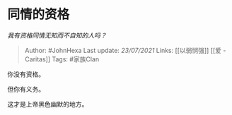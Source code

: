 # 同情的资格
*我有资格同情无知而不自知的人吗？*

> Author: #JohnHexa
Last update: *23/07/2021* 
Links: [[以弱悯强]] [[爱 - Caritas]]
Tags:  #家族Clan  



你没有资格。

但你有义务。

这才是上帝黑色幽默的地方。



